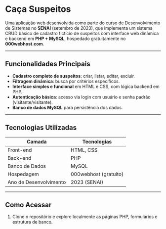 # Caça Suspeitos

Uma aplicação web desenvolvida como parte do curso de Desenvolvimento de Sistemas no **SENAI** (setembro de 2023), que implementa um sistema CRUD básico de cadastro fictício de suspeitos com interface web dinâmica e backend em **PHP + MySQL**, hospedado gratuitamente no **000webhost.com**.  

---

##  Funcionalidades Principais

- **Cadastro completo de suspeitos**: criar, listar, editar, excluir.
- **Filtragem dinâmica**: busca por critérios específicos.
- **Interface simples e funcional** em HTML e CSS, com lógica backend em PHP.
- **Autenticação básica**: acesso via login com usuário e senha padrão (visitante/visitante).  
- **Banco de dados MySQL** para persistência dos dados.  

---

##  Tecnologias Utilizadas

| Camada                  | Tecnologias                          |
|-------------------------|--------------------------------------|
| Front-end               | HTML, CSS                            |
| Back-end                | PHP                                  |
| Banco de Dados          | MySQL                                |
| Hospedagem              | 000webhost (gratuito)                |
| Ano de Desenvolvimento  | 2023 (SENAI)                         |

---

##  Como Acessar

1. Clone o repositório e explore localmente as páginas PHP, formulários e estrutura de banco.
